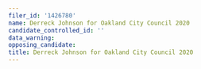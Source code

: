 ```yaml
---
filer_id: '1426780'
name: Derreck Johnson for Oakland City Council 2020
candidate_controlled_id: ''
data_warning: 
opposing_candidate: 
title: Derreck Johnson for Oakland City Council 2020
---
```

